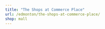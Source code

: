 ```yaml
---
title: "The Shops at Commerce Place"
url: /edmonton/the-shops-at-commerce-place/
shop: mall
---
```

